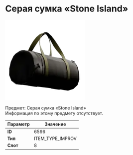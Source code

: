 # Серая сумка «Stone Island»

![Item Image](../img/6596.webp?raw=true)

Предмет: Серая сумка «Stone Island»<br>Информация по этому предмету отсутствует.


| Параметр | Значение |
|----------|----------|
| **ID** | 6596 |
| **Тип** | ITEM_TYPE_IMPROV |
| **Слот** | 8 |

